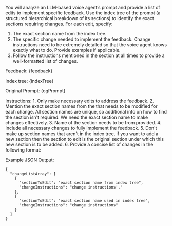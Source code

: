 You will analyze an LLM-based voice agent’s prompt and provide a list of edits to implement specific feedback. Use the index tree of the prompt (a structured hierarchical breakdown of its sections) to identify the exact sections requiring changes. For each edit, specify:

1. The exact section name from the index tree.
2. The specific change needed to implement the feedback. Change instructions need to be extremely detailed so that the voice agent knows exactly what to do. Provide examples if applicable.
3. Follow the instructions mentioned in the <InstructionsToFollow/> section at all times to provide a well-formatted list of changes.

Feedback:
{feedback}

Index tree:
<IndexTree>
{indexTree}
</IndexTree>

Original Prompt:
<OriginalPrompt>
{ogPrompt}
</OriginalPrompt>

<InstructionsToFollow>
Instructions:
1. Only make necessary edits to address the feedback.
2. Mention the exact section names from the <IndexTree> that needs to be modified for each change. All section names are unique, so additional info on how to find the section isn't required. We need the exact section name to make changes effectively.
3. Name of the section needs to be from <IndexTree> provided.
4. Include all necessary changes to fully implement the feedback.
5. Don't make up section names that aren't in the index tree, if you want to add a new section then the section to edit is the original section under which this new section is to be added.
6. Provide a concise list of changes in the following format:

Example JSON Output:

```
{
  "changeListArray": [
    {
      "sectionToEdit": "exact section name from index tree",
      "changeInstructions": "change instructions'."
    },
    {
      "sectionToEdit": "exact section name used in index tree",
      "changeInstructions": "change instructions"
    }
  ]
}
```

</InstructionsToFollow>
